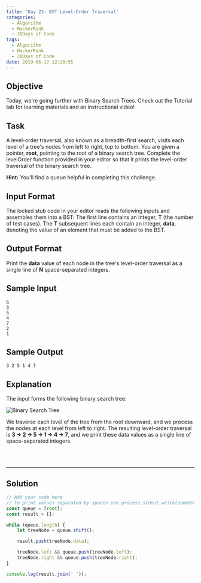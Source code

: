 ```yaml
---
title: 'Day 23: BST Level-Order Traversal'
categories:
  - Algorithm
  - HackerRank
  - 30Days of Code
tags:
  - Algorithm
  - HackerRank
  - 30Days of Code
date: 2019-06-17 12:28:55
---
```



## Objective

Today, we're going further with Binary Search Trees. Check out the Tutorial tab for learning materials and an instructional video!


## Task

A level-order traversal, also known as a breadth-first search, visits each level of a tree's nodes from left to right, top to bottom. You are given a pointer, **root**, pointing to the root of a binary search tree. Complete the levelOrder function provided in your editor so that it prints the level-order traversal of the binary search tree.

**Hint:** You'll find a queue helpful in completing this challenge.


## Input Format

The locked stub code in your editor reads the following inputs and assembles them into a BST: 
The first line contains an integer, **T** (the number of test cases). 
The **T** subsequent lines each contain an integer, **data**, denoting the value of an element that must be added to the BST.


## Output Format

Print the **data** value of each node in the tree's level-order traversal as a single line of **N** space-separated integers.


## Sample Input

```
6
3
5
4
7
2
1
```

## Sample Output

```
3 2 5 1 4 7 
```


## Explanation

The input forms the following binary search tree: <br/>

![Binary Search Tree](https://s3.amazonaws.com/hr-challenge-images/17176/1461696188-8eddd12300-BST.png)


We traverse each level of the tree from the root downward, and we process the nodes at each level from left to right. The resulting level-order traversal is **3 -> 2 -> 5 -> 1 -> 4 -> 7**, and we print these data values as a single line of space-separated integers.

<br/>
<br/>

---

## Solution

```javascript
// Add your code here
// To print values separated by spaces use process.stdout.write(someValue + ' ')
const queue = [root];
const result = [];

while (queue.length) {
    let treeNode = queue.shift();

    result.push(treeNode.data);

    treeNode.left && queue.push(treeNode.left);
    treeNode.right && queue.push(treeNode.right);
}

console.log(result.join(' '));
```